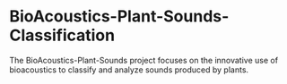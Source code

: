 # BioAcoustics-Plant-Sounds-Classification
The BioAcoustics-Plant-Sounds project focuses on the innovative use of bioacoustics to classify and analyze sounds produced by plants.
